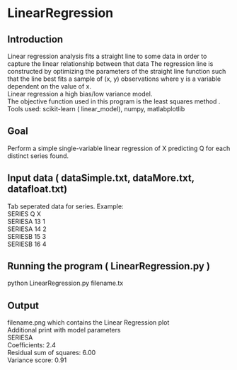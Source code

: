 # LinearRegression

Introduction
------------
Linear regression analysis fits a straight line to some data in order to capture the linear relationship between that data
The regression line is constructed by optimizing the parameters of the straight line function such that the line best fits a sample of (x, y) observations where y is a variable dependent on the value of x.<br />
Linear regression a high bias/low variance model.<br />
The objective function used in this program is the least squares method .<br />
Tools used: scikit-learn ( linear_model), numpy, matlabplotlib

Goal
-----
Perform a simple single-variable linear regression of X predicting Q for each distinct series found. 

Input data ( dataSimple.txt, dataMore.txt, datafloat.txt)
------------------------------------
Tab seperated data for series. Example:<br />
SERIES  Q   X <br />
SERIESA	13	1 <br />
SERIESA	14	2 <br /> 
SERIESB	15	3 <br />
SERIESB	16	4 <br />

Running the program ( LinearRegression.py )
------------------------------------------
python LinearRegression.py filename.tx

Output
-------
filename.png which contains the Linear Regression plot <br />
Additional print with model parameters<br />
            SERIESA<br />
				       Coefficients:  2.4<br />
			        Residual sum of squares: 6.00<br />
				      Variance score: 0.91<br />
